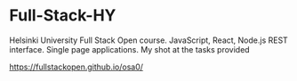 # Full-Stack-HY

Helsinki University Full Stack Open course. JavaScript, React, Node.js REST interface. Single page applications.
My shot at the tasks provided

https://fullstackopen.github.io/osa0/
